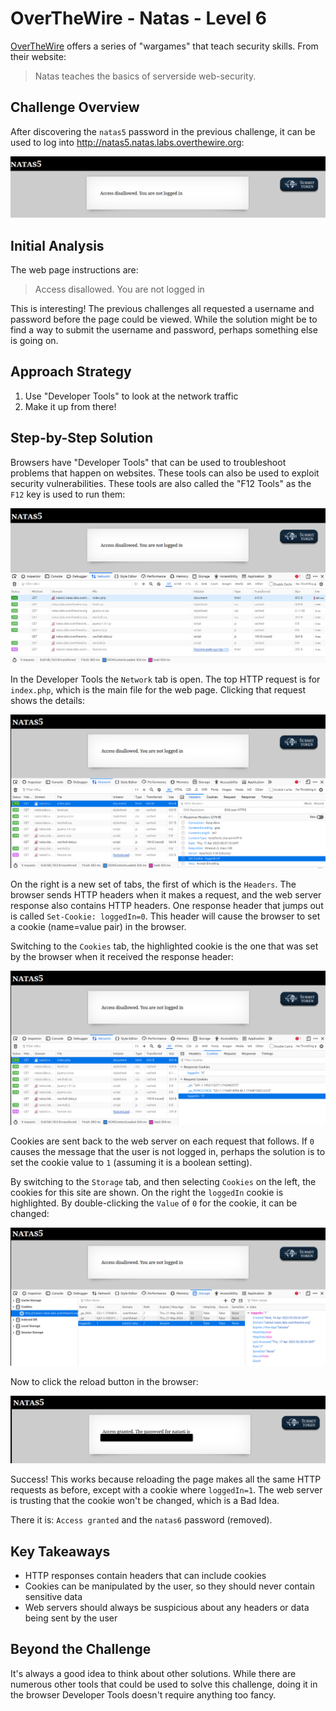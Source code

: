 # OverTheWire - Natas - Level 6

[OverTheWire](https://overthewire.org) offers a series of "wargames" that teach
security skills. From their website:

> Natas teaches the basics of serverside web-security.

## Challenge Overview

After discovering the `natas5` password in the previous challenge, it can be
used to log into http://natas5.natas.labs.overthewire.org:

![The main page](images/level_05/00_main_page.png)

## Initial Analysis

The web page instructions are:

> Access disallowed. You are not logged in

This is interesting! The previous challenges all requested a username and
password before the page could be viewed. While the solution might be to find a
way to submit the username and password, perhaps something else is going on.

## Approach Strategy

1. Use "Developer Tools" to look at the network traffic
1. Make it up from there!

## Step-by-Step Solution

Browsers have "Developer Tools" that can be used to troubleshoot problems that
happen on websites. These tools can also be used to exploit security
vulnerabilities. These tools are also called the "F12 Tools" as the `F12` key is
used to run them:

![Developer Tools](images/level_05/01_developer_tools.png)

In the Developer Tools the `Network` tab is open. The top HTTP request is for
`index.php`, which is the main file for the web page. Clicking that request
shows the details:

![Response Headers](images/level_05/02_response_headers.png)

On the right is a new set of tabs, the first of which is the `Headers`. The
browser sends HTTP headers when it makes a request, and the web server response
also contains HTTP headers. One response header that jumps out is called
`Set-Cookie: loggedIn=0`. This header will cause the browser to set a cookie
(name=value pair) in the browser.

Switching to the `Cookies` tab, the highlighted cookie is the one that was set
by the browser when it received the response header:

![Cookies Tab](images/level_05/03_cookies_tab.png)

Cookies are sent back to the web server on each request that follows. If `0`
causes the message that the user is not logged in, perhaps the solution is to
set the cookie value to `1` (assuming it is a boolean setting).

By switching to the `Storage` tab, and then selecting `Cookies` on the left,
the cookies for this site are shown. On the right the `loggedIn` cookie is
highlighted. By double-clicking the `Value` of `0` for the cookie, it can be
changed:

![Updated Cookie](images/level_05/04_updated_cookie.png)

Now to click the reload button in the browser:

![Reloaded Page](images/level_05/05_reloaded_page.png)

Success! This works because reloading the page makes all the same HTTP requests
as before, except with a cookie where `loggedIn=1`. The web server is trusting
that the cookie won't be changed, which is a Bad Idea.

There it is: `Access granted` and the `natas6` password (removed).

## Key Takeaways

- HTTP responses contain headers that can include cookies
- Cookies can be manipulated by the user, so they should never contain sensitive
  data
- Web servers should always be suspicious about any headers or data being sent
  by the user

## Beyond the Challenge

It's always a good idea to think about other solutions. While there are numerous
other tools that could be used to solve this challenge, doing it in the browser
Developer Tools doesn't require anything too fancy.
